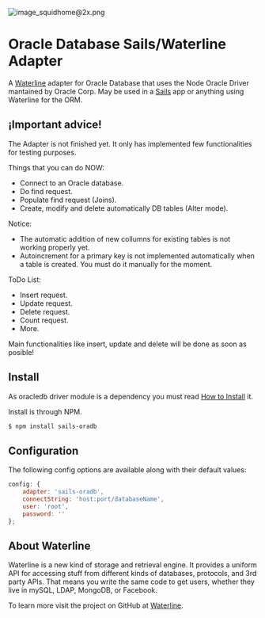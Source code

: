 ![image_squidhome@2x.png](http://i.imgur.com/RIvu9.png)

# Oracle Database Sails/Waterline Adapter

A [Waterline](https://github.com/balderdashy/waterline) adapter for Oracle Database that uses the Node Oracle Driver mantained by Oracle Corp.  May be used in a [Sails](https://github.com/balderdashy/sails) app or anything using Waterline for the ORM.

## ¡Important advice!

The Adapter is not finished yet. It only has implemented few functionalities for testing purposes. 

Things that you can do NOW:

- Connect to an Oracle database.
- Do find request.
- Populate find request (Joins).
- Create, modify and delete automatically DB tables (Alter mode).

Notice:

- The automatic addition of new collumns for existing tables is not working properly yet.
- Autoincrement for a primary key is not implemented automatically when a table is created. You must do it manually for the moment.


ToDo List:

- Insert request.
- Update request.
- Delete request.
- Count request.
- More.

Main functionalities like insert, update and delete will be done as soon as posible!

## Install

As oracledb driver module is a dependency you must read [How to Install](https://github.com/oracle/node-oracledb/blob/master/INSTALL.md) it.

Install is through NPM.

```bash
$ npm install sails-oradb
```

## Configuration

The following config options are available along with their default values:

```javascript
config: {
    adapter: 'sails-oradb',
    connectString: 'host:port/databaseName',
    user: 'root',
    password: ''
};
```

## About Waterline

Waterline is a new kind of storage and retrieval engine.  It provides a uniform API for accessing stuff from different kinds of databases, protocols, and 3rd party APIs.  That means you write the same code to get users, whether they live in mySQL, LDAP, MongoDB, or Facebook.

To learn more visit the project on GitHub at [Waterline](https://github.com/balderdashy/waterline).
